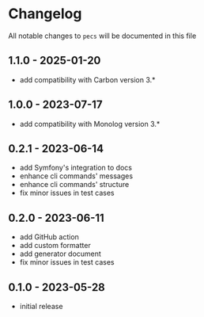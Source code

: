 # Changelog

All notable changes to `pecs` will be documented in this file

## 1.1.0 - 2025-01-20
- add compatibility with Carbon version 3.*

## 1.0.0 - 2023-07-17
- add compatibility with Monolog version 3.*

## 0.2.1 - 2023-06-14
- add Symfony's integration to docs
- enhance cli commands' messages
- enhance cli commands' structure
- fix minor issues in test cases

## 0.2.0 - 2023-06-11

- add GitHub action
- add custom formatter
- add generator document
- fix minor issues in test cases

## 0.1.0 - 2023-05-28

- initial release
